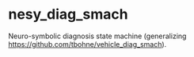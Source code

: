 # nesy_diag_smach
Neuro-symbolic diagnosis state machine (generalizing https://github.com/tbohne/vehicle_diag_smach).
